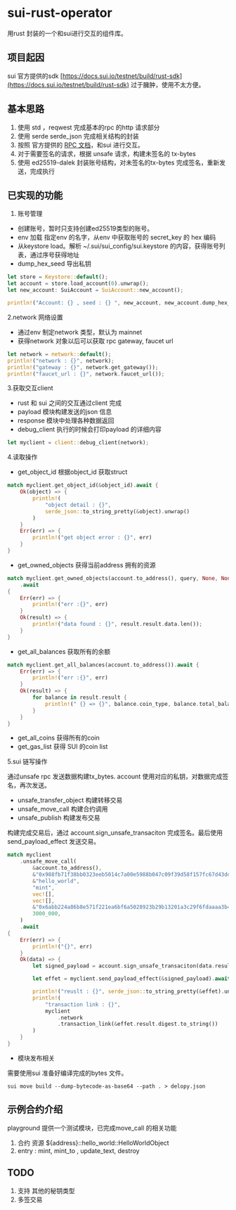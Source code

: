 # sui-rust-operator

用rust 封装的一个和sui进行交互的组件库。

## 项目起因

sui 官方提供的sdk [https://docs.sui.io/testnet/build/rust-sdk](https://docs.sui.io/testnet/build/rust-sdk) 过于臃肿，使用不太方便。

## 基本思路

1. 使用 std ，reqwest 完成基本的rpc 的http 请求部分
2. 使用 serde serde_json 完成相关结构的封装
3. 按照 官方提供的 [RPC 文档](https://docs.sui.io/sui-jsonrpc)，和sui 进行交互。
4. 对于需要签名的请求，根据 unsafe 请求，构建未签名的 tx-bytes
5. 使用 ed25519-dalek 封装账号结构，对未签名的tx-bytes 完成签名，重新发送，完成执行

## 已实现的功能

1. 账号管理

* 创建账号，暂时只支持创建ed25519类型的账号。
* env 加载 指定env 的名字，从env 中获取账号的 secret_key 的 hex 编码
* 从keystore load。解析 ~/.sui/sui_config/sui.keystore 的内容，获得账号列表，通过序号获得地址
* dump_hex_seed 导出私钥

```rust
let store = Keystore::default();
let account = store.load_account(0).unwrap();
let new_account: SuiAccount = SuiAccount::new_account();

println!("Account: {} , seed : {} ", new_account, new_account.dump_hex_seed());
```

2.network 网络设置

* 通过env 制定network 类型，默认为 mainnet
* 获得network 对象以后可以获取 rpc gateway, faucet url

```rust
let network = network::default();
println!("network : {}", network);
println!("gateway : {}", network.get_gateway());
println!("faucet_url : {}", network.faucet_url());
```

3.获取交互client

* rust 和 sui 之间的交互通过client 完成
* payload 模块构建发送的json 信息
* response 模块中处理各种数据返回
* debug_client 执行的时候会打印payload 的详细内容

```rust
let myclient = client::debug_client(network);
```

4.读取操作

* get_object_id 根据object_id 获取struct

```rust
match myclient.get_object_id(&object_id).await {
    Ok(object) => {
        println!(
            "object detail : {}",
            serde_json::to_string_pretty(&object).unwrap()
        )
    }
    Err(err) => {
        println!("get object error : {}", err)
    }
}
```

* get_owned_objects 获得当前address 拥有的资源

```rust
match myclient.get_owned_objects(account.to_address(), query, None, None)
    .await
{
    Err(err) => {
        println!("err :{}", err)
    }
    Ok(result) => {
        println!("data found : {}", result.result.data.len());
    }
}
```

* get_all_balances 获取所有的余额

```rust
match myclient.get_all_balances(account.to_address()).await {
    Err(err) => {
        println!("err :{}", err)
    }
    Ok(result) => {
        for balance in result.result {
            println!(" {} => {}", balance.coin_type, balance.total_balance)
        }
    }
}
```

* get_all_coins 获得所有的coin
* get_gas_list 获得 SUI 的coin list

5.sui 链写操作

通过unsafe rpc 发送数据构建tx_bytes. account 使用对应的私钥，对数据完成签名，再次发送。

* unsafe_transfer_object 构建转移交易
* unsafe_move_call 构建合约调用
* unsafe_publish 构建发布交易

构建完成交易后，通过 account.sign_unsafe_transaciton 完成签名。最后使用 send_payload_effect 发送交易。

```rust
match myclient
    .unsafe_move_call(
        &account.to_address(),
        &"0x988fb71f38bb0323eeb5014c7a00e5988b047c09f39d58f157fc67d43ddfc091",
        &"hello_world",
        "mint",
        vec![],
        vec![],
        &"0x6abb224a86b8e571f221ea6bf6a5028923b29b13201a3c29f6fdaaaa3b4cbb97",
        3000_000,
    )
    .await
{
    Err(err) => {
        println!("{}", err)
    }
    Ok(data) => {
        let signed_payload = account.sign_unsafe_transaciton(data.result);

        let effet = myclient.send_payload_effect(&signed_payload).await.unwrap();

        println!("reuslt : {}", serde_json::to_string_pretty(&effet).unwrap());
        println!(
            "transaction link : {}",
            myclient
                .network
                .transaction_link(&effet.result.digest.to_string())
        )
    }
}
```

* 模块发布相关

需要使用sui 准备好编译完成的bytes 文件。

```shell
sui move build --dump-bytecode-as-base64 --path . > delopy.json
```

## 示例合约介绍

playground 提供一个测试模块，已完成move_call 的相关功能

1. 合约 资源 ${address}::hello_world::HelloWorldObject
2. entry : mint, mint_to , update_text, destroy


## TODO

1. 支持 其他的秘钥类型
2. 多签交易
